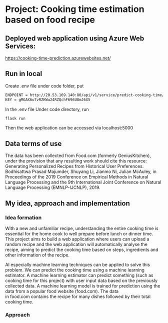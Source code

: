 # Project: Cooking time estimation based on food recipe 
## Deployed web application using Azure Web Services: 

https://cooking-time-prediction.azurewebsites.net/
## Run in local
Create .env file under code folder, put 
```bash
ENDPOINT = http://20.53.169.140:80/api/v1/service/predict-cooking-time/score
KEY = gMGAX6u7vRZKWu24RZQchF696U8mJ6X5
```
In the .env file
Under code directory, run 
```bash
flask run
```
Then the web application can be accessed via localhost:5000

## Data terms of use
The data has been collected from Food.com (formerly GeniusKitchen), under the provision that any resulting work should cite this resource:
Generating Personalized Recipes from Historical User Preferences. Bodhisattwa Prasad Majumder, Shuyang Li, Jianmo Ni, Julian McAuley, in Proceedings of the 2019 Conference on Empirical Methods in Natural Language Processing and the 9th International Joint Conference on Natural Language Processing (EMNLP-IJCNLP), 2019.
## My idea, approach and implementation
### Idea formation

With a new and unfamiliar recipe, understanding the entire cooking time is essential for the home cook to well prepare before lunch or dinner time. This project aims to build a web application where users can upload a random recipe and the web application will automatically analyse the recipe, aiming to predict the cooking time based on steps, ingredients and other information of the recipe.

AI especially machine learning techniques can be applied to solve this problem. We can predict the cooking time using a machine learning estimator. A machine learning estimator can predict something (such as cooking time for this project) with user input data based on the previously collected data. A machine learning model is trained for prediction using the data from a popular food website (food.com). The data in food.com contains the recipe for many dishes followed by their total cooking time.

### Approach
